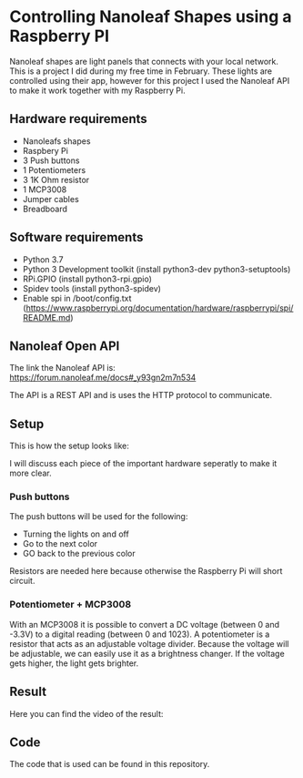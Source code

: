 # Controlling Nanoleaf Shapes using a Raspberry PI
Nanoleaf shapes are light panels that connects with your local network. This is a project I did during my free time in February. These lights are controlled using their app, however for this project I used the Nanoleaf API to make it work together with my Raspberry Pi.

## Hardware requirements
* Nanoleafs shapes
* Raspbery Pi
* 3 Push buttons
* 1 Potentiometers 
* 3 1K Ohm resistor
* 1 MCP3008
* Jumper cables
* Breadboard

## Software requirements
* Python 3.7
* Python 3 Development toolkit (install python3-dev python3-setuptools)
* RPi.GPIO (install python3-rpi.gpio)
* Spidev tools (install  python3-spidev)
* Enable spi in /boot/config.txt (https://www.raspberrypi.org/documentation/hardware/raspberrypi/spi/README.md)

## Nanoleaf Open API
The link the Nanoleaf API is: https://forum.nanoleaf.me/docs#_y93gn2m7n534

The API is a REST API and is uses the HTTP protocol to communicate.

## Setup 
This is how the setup looks like:
<br>

I will discuss each piece of the important hardware seperatly to make it more clear.

### Push buttons
The push buttons will be used for the following:
* Turning the lights on and off
* Go to the next color
* GO back to the previous color

Resistors are needed here because otherwise the Raspberry Pi will short circuit.

### Potentiometer + MCP3008
With an MCP3008 it is possible to convert a DC voltage (between 0 and -3.3V) to a digital reading (between 0 and 1023).
A potentiometer is a resistor that acts as an adjustable voltage divider. Because the voltage will be adjustable, we can easily use it as a brightness changer. If the voltage gets higher, the light gets brighter.

## Result
Here you can find the video of the result:

## Code
The code that is used can be found in this repository.


